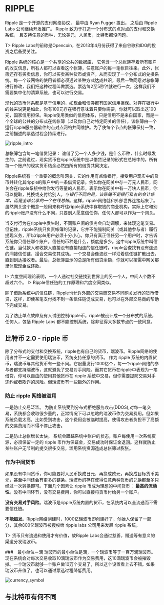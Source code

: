 
# RIPPLE
Ripple 是一个开源的支付网络协议， 最早由 Ryan Fugger 提出， 之后由 Ripple Labs 公司继续开发推广。 Ripple 致力于打造一个分布式的点对点的支付和交换系统， 且支持任意的币种，无论美元，人民币，比特币都没问题。

T> Ripple Labs的前称是Opencoin，在2013年4月份获得了来自谷歌和IDG的投资之后备受关注。

Ripple 系统的核心是一个共享的公共的数据库， 它包含一个总帐簿存着所有账户的收支信息，所有人都可以查看这个帐簿，任意账户的每一笔帐目往来。此外，帐簿还存有买卖信息，你可以买卖某种货币或资产，从而实现了一个分布式的兑换系统。每一个该网络的使用者都必须通过某种方式达成共识，最后一致同意对总帐簿进行修改，我们把这种过程叫做票选。票选每2至5秒钟就进行一次，这样我们不需要集中化的清算系统，也可以进行交易。

现代的货币体系都是基于信用的，如现金和债券都有国家信用担保。对存在银行中的钱来说更是如此，你有100元存在银行意味着只要你需要，你就可以取出这100元，国家信用担保。Ripple使用类似的信用体系，只是信用不是来自国家，而是一个全球的公共的分布式在线帐簿（以及你自己对特定网关的信任），该帐簿由一个运行ripple服务器软件的点对点网络共同维护。为了使每个节点的帐簿保持一致，之前描述的票选过程会持续进行。

![ripple_intro](https://ripple.com/wiki/images/f/fc/A1_01.png)

总帐簿包含每一笔借贷记录： 谁借了另一个人多少钱，是什么币种，什么时候发生的。之前说过，现实货币在ripple系统中是以借贷记录的形式在总帐中的，所有每一个账户的现实货币结余必然由所有的借贷共同决定。

Ripple系统有一个重要的概念叫网关，它的作用有点像银行，接受用户现实中的货币并转化其ripple的账户中的一条借贷记录。例如你在网关中存一万元人民币，网关会在ripple系统中给你发行等量的人民币，表示你在网关中有一万块人民币，你可以提取，兑换或支付给别人。*与银行不同的是，该账簿不是银行私有的会计帐本，而是全球公享的一个在线总帐*。这样，ripple网络就和外部世界连接起来了。虽然网关这个概念一般用来称呼往ripple系统中存取钱的商业机构，实际上它和别的ripple账户没有什么不同，只要别人愿意信任你，任何人都可以作为一个网关。

当支付行为在ripple中发生时，不同账户间的债务会自动调解，来体现这笔交易。但记住，ripple系统只负责帐簿的记录，它并不能强制网关（或其他参与者）履行提现义务，所以ripple用户必须十分小心，你只有真正信任另一个用户时，才告诉系统你只信任哪个账户，信任的币种是什么，额度是多少。这中ripple系统中叫信任链。当付款人和收款人直接没有直接相连的信任链时，ripple会查找有没有连通的间接信任链，撮合交易使其成功。一个交易会像波纹一样沿着信任链扩散出去，直到到达接收者。最后，总帐簿显示的总是所有借贷余额，你就可以按需中网关那里体取现金或还款。

I> 六度空间理论表明，一个人通过社交链找到世界上的另一个人，中间人个数不超过六个。 
I> Ripple信任链的工作原理和六度空间类似。

除了借助系统中的信任链，Ripple也允许外部的交易商交易不同网关发行的货币借贷，这样，即使某笔支付找不到一条信任链促成交易，也可以在外部交易商的帮助下完成交易。

为了防止单点故障及有人试图控制ripple币，ripple被设计成一个分布式的系统，任何人，包括 Ripple Labs 都不能控制系统，除非征得大多数节点的一致同意。

## 比特币 2.0 - ripple 币
除了分布式的支付和交换系统，ripple也有自己的货币，瑞波币。Ripple网络的使用者并不一定需要使用瑞波币，系统支持任意的货币。 作为 ripple 系统的内置货币，瑞波币与其他货币有一些不同。它限量发行1000亿个，每一个ripple网络的参与者都支持瑞波币，这就避免了交易对手风险。而其它货币在ripple中表现为一笔借贷，你可以自由的使用其他货币在 ripple 系统中交易，但你需要提防交易对手违约或者欺诈的风险。但瑞波币有一些额外的作用。

### 防止 ripple 网络被滥用
一是防止交易泛滥。 为防止系统受到分布式拒绝服务攻击(DDOS),对每一笔交易，系统都会收取很少量的，正常情况下可以忽略的瑞波币作为交易费用。但如果系统负载太高，比如受到攻击，这个费用会被临时提高，使得攻击者负担不了高额的交易费用而不得不停止攻击。
 
二是防止总帐增长太快。 系统会跟踪系统中账户的状态，账户每使用一次系统资源，必须保留一定的 ripple 币作为保证金，交易成功时保证金退回。这样就防止某些账户无节制的提交很多交易，滥用系统资源造成总帐簿过膨胀。

### 作为中间货币
如果没有中间货币，你可能要将人民币换成日元，再换成欧元，再换成目标货币美元，甚至中间还会有更多的链条。瑞波币的存在使得任意两种货币的兑换都至多只经过一次转换即可。下面几个因素让 ripple 币成为理想的中间货币：
**最高的流动性**。没有中间环节，没有交易费用，你可以直接将货币付给另一个账户。

**没有交易对手风险**。瑞波币是ripple系统内置的货币，在系统内可以全流通而不需要信任链。

**不能超发**。Ripple网络创建时，1000亿瑞波币即创建好了，创始人保留了一部分，其余800亿瑞波币被授权给 ripple labs 公司用来发展 ripple 系统。

T> 货币只有流通和使用才有价值，故Ripple Labs会通过慈善，赠送等有意义的渠道分发瑞波币。

###　最小单位－滴
 瑞波币的最小单位是滴，一个瑞波币等于一百万滴瑞波币。现在系统会对每次交易收取10滴瑞波币作为交易费用，这10滴瑞波币会被摧毁掉。一个瑞波币就够一个账户做10万个交易了，所以这个设置看上去不错。如果瑞波币升值了，也可以通过票选过程降低费用。

![currency_symbol](http://upload.wikimedia.org/wikipedia/commons/b/b8/Currency-Symbol_Regions_of_the_World_circa_2006.png)

## 与比特币有何不同

## 